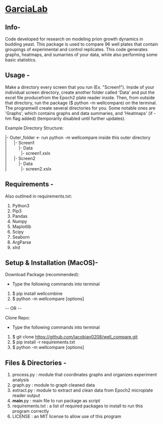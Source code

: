 # [GarciaLab](https://www.garcialab.org)

## Info-
Code developed for research on modeling prion growth dynamics in budding yeast.
This package is used to compare 96 well plates that contain groupings of 
experimental and control replicates. This code generates graphs, heatmaps, 
and sumarries of your data, while also performing some basic statistics.

## Usage -
Make a directory every screen that you run (Ex. "Screen1"). Inside of your 
individual screen directory, create another folder called 'Data' and put the 
excel file producefrom the Epoch2 plate reader inside. Then, from outside that
directory, run the package ($ python -m wellcompare) on the terminal. 
The programwill create several directories for you. Some notable ones are 
'Graphs', which contains graphs and data summaries, and 'Heatmaps' 
(if -hm flag added) (temporarily disabled until further updates).

Example Directory Structure:

|- Outer_folder    <- run python -m wellcompare inside this outer directory   
|&nbsp;&nbsp;&nbsp;&nbsp;&nbsp;&nbsp;|- Screen1  
|&nbsp;&nbsp;&nbsp;&nbsp;&nbsp;&nbsp;&nbsp;&nbsp;&nbsp;&nbsp;|- Data    
|&nbsp;&nbsp;&nbsp;&nbsp;&nbsp;&nbsp;&nbsp;&nbsp;&nbsp;&nbsp;&nbsp;&nbsp;|- screen1.xslx   
|&nbsp;&nbsp;&nbsp;&nbsp;&nbsp;&nbsp;|- Screen2   
|&nbsp;&nbsp;&nbsp;&nbsp;&nbsp;&nbsp;&nbsp;&nbsp;&nbsp;&nbsp;|- Data  
|&nbsp;&nbsp;&nbsp;&nbsp;&nbsp;&nbsp;&nbsp;&nbsp;&nbsp;&nbsp;&nbsp;&nbsp;|- screen2.xslx   


## Requirements -
Also outlined in requirements.txt:
1. Python3
2. Pip3
3. Pandas
4. Numpy
5. Maplotlib
6. Scipy
7. Seaborn
8. ArgParse
9. xlrd

## Setup & Installation (MacOS)-
Download Package (recommended):
- Type the following commands into terminal
1. $ pip install wellcombine
2. $ python -m wellcompare \[options\]

-- OR --

Clone Repo:
- Type the following commands into terminal
1. $ git clone https://github.com/jacobian0208/well_compare.git
2. $ pip install -r requirements.txt
3. $ python -m wellcompare \[options\]

## Files & Directories -
1. process.py : module that coordinates graphs and organizes experiment 
   analysis
2. graph.py : module to graph cleaned data
3. extract.py : module to extract and clean data from Epoch2 microplate reader 
   output
4. __main__.py : main file to run package as script
5. requirements.txt : a list of required packages to install to run this 
   program correctly
6. LICENSE : an MIT license to allow use of this program
